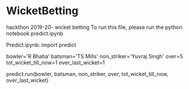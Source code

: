 # WicketBetting
hackthon 2019-20- wicket betting
To run this file, please run the python notebook predict.ipynb

Predict.ipynb:
  import predict
  
  bowler='R Bhatia'
  batsman='TS Mills'
  non_striker='Yuvraj Singh'
  over=5
  tot_wicket_till_now=1
  over_last_wicket=1

  predict.run(bowler, batsman, non_striker, over, tot_wicket_till_now, over_last_wicket)
